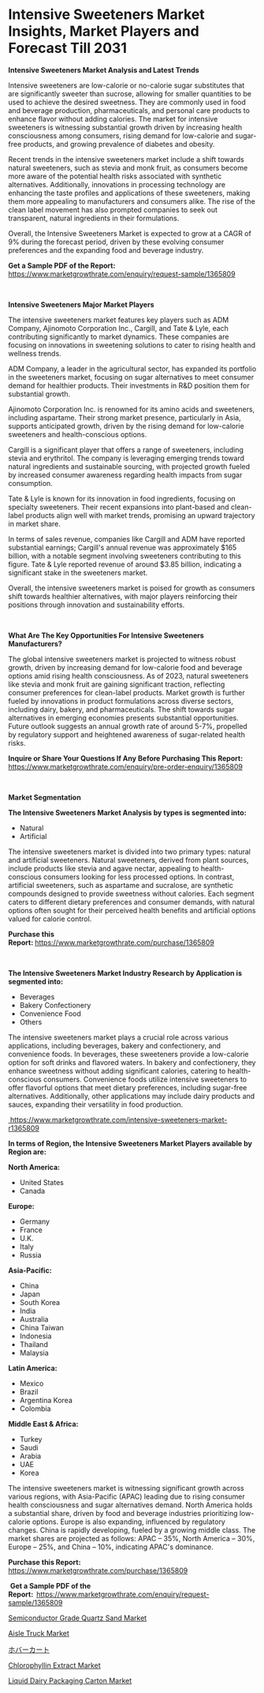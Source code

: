 <p><h1>Intensive Sweeteners Market Insights, Market Players and Forecast Till 2031</h1></p><p><strong>Intensive Sweeteners Market Analysis and Latest Trends</strong></p>
<p><p>Intensive sweeteners are low-calorie or no-calorie sugar substitutes that are significantly sweeter than sucrose, allowing for smaller quantities to be used to achieve the desired sweetness. They are commonly used in food and beverage production, pharmaceuticals, and personal care products to enhance flavor without adding calories. The market for intensive sweeteners is witnessing substantial growth driven by increasing health consciousness among consumers, rising demand for low-calorie and sugar-free products, and growing prevalence of diabetes and obesity.</p><p>Recent trends in the intensive sweeteners market include a shift towards natural sweeteners, such as stevia and monk fruit, as consumers become more aware of the potential health risks associated with synthetic alternatives. Additionally, innovations in processing technology are enhancing the taste profiles and applications of these sweeteners, making them more appealing to manufacturers and consumers alike. The rise of the clean label movement has also prompted companies to seek out transparent, natural ingredients in their formulations. </p><p>Overall, the Intensive Sweeteners Market is expected to grow at a CAGR of 9% during the forecast period, driven by these evolving consumer preferences and the expanding food and beverage industry.</p></p>
<p><strong>Get a Sample PDF of the Report:&nbsp;</strong> <a href="https://www.marketgrowthrate.com/enquiry/request-sample/1365809">https://www.marketgrowthrate.com/enquiry/request-sample/1365809</a></p>
<p>&nbsp;</p>
<p><strong>Intensive Sweeteners Major Market Players</strong></p>
<p><p>The intensive sweeteners market features key players such as ADM Company, Ajinomoto Corporation Inc., Cargill, and Tate & Lyle, each contributing significantly to market dynamics. These companies are focusing on innovations in sweetening solutions to cater to rising health and wellness trends.</p><p>ADM Company, a leader in the agricultural sector, has expanded its portfolio in the sweeteners market, focusing on sugar alternatives to meet consumer demand for healthier products. Their investments in R&D position them for substantial growth.</p><p>Ajinomoto Corporation Inc. is renowned for its amino acids and sweeteners, including aspartame. Their strong market presence, particularly in Asia, supports anticipated growth, driven by the rising demand for low-calorie sweeteners and health-conscious options.</p><p>Cargill is a significant player that offers a range of sweeteners, including stevia and erythritol. The company is leveraging emerging trends toward natural ingredients and sustainable sourcing, with projected growth fueled by increased consumer awareness regarding health impacts from sugar consumption.</p><p>Tate & Lyle is known for its innovation in food ingredients, focusing on specialty sweeteners. Their recent expansions into plant-based and clean-label products align well with market trends, promising an upward trajectory in market share.</p><p>In terms of sales revenue, companies like Cargill and ADM have reported substantial earnings; Cargill's annual revenue was approximately $165 billion, with a notable segment involving sweeteners contributing to this figure. Tate & Lyle reported revenue of around $3.85 billion, indicating a significant stake in the sweeteners market.</p><p>Overall, the intensive sweeteners market is poised for growth as consumers shift towards healthier alternatives, with major players reinforcing their positions through innovation and sustainability efforts.</p></p>
<p>&nbsp;</p>
<p><strong>What Are The Key Opportunities For Intensive Sweeteners Manufacturers?</strong></p>
<p><p>The global intensive sweeteners market is projected to witness robust growth, driven by increasing demand for low-calorie food and beverage options amid rising health consciousness. As of 2023, natural sweeteners like stevia and monk fruit are gaining significant traction, reflecting consumer preferences for clean-label products. Market growth is further fueled by innovations in product formulations across diverse sectors, including dairy, bakery, and pharmaceuticals. The shift towards sugar alternatives in emerging economies presents substantial opportunities. Future outlook suggests an annual growth rate of around 5-7%, propelled by regulatory support and heightened awareness of sugar-related health risks.</p></p>
<p><strong>Inquire or Share Your Questions If Any Before Purchasing This Report:</strong> <a href="https://www.marketgrowthrate.com/enquiry/pre-order-enquiry/1365809">https://www.marketgrowthrate.com/enquiry/pre-order-enquiry/1365809</a></p>
<p>&nbsp;</p>
<p><strong>Market Segmentation</strong></p>
<p><strong>The Intensive Sweeteners Market Analysis by types is segmented into:</strong></p>
<p><ul><li>Natural</li><li>Artificial</li></ul></p>
<p><p>The intensive sweeteners market is divided into two primary types: natural and artificial sweeteners. Natural sweeteners, derived from plant sources, include products like stevia and agave nectar, appealing to health-conscious consumers looking for less processed options. In contrast, artificial sweeteners, such as aspartame and sucralose, are synthetic compounds designed to provide sweetness without calories. Each segment caters to different dietary preferences and consumer demands, with natural options often sought for their perceived health benefits and artificial options valued for calorie control.</p></p>
<p><strong>Purchase this Report:&nbsp;</strong><a href="https://www.marketgrowthrate.com/purchase/1365809">https://www.marketgrowthrate.com/purchase/1365809</a></p>
<p>&nbsp;</p>
<p><strong>The Intensive Sweeteners Market Industry Research by Application is segmented into:</strong></p>
<p><ul><li>Beverages</li><li>Bakery Confectionery</li><li>Convenience Food</li><li>Others</li></ul></p>
<p><p>The intensive sweeteners market plays a crucial role across various applications, including beverages, bakery and confectionery, and convenience foods. In beverages, these sweeteners provide a low-calorie option for soft drinks and flavored waters. In bakery and confectionery, they enhance sweetness without adding significant calories, catering to health-conscious consumers. Convenience foods utilize intensive sweeteners to offer flavorful options that meet dietary preferences, including sugar-free alternatives. Additionally, other applications may include dairy products and sauces, expanding their versatility in food production.</p></p>
<p><a href="https://www.marketgrowthrate.com/intensive-sweeteners-market-r1365809">&nbsp;https://www.marketgrowthrate.com/intensive-sweeteners-market-r1365809</a></p>
<p><strong>In terms of Region, the Intensive Sweeteners Market Players available by Region are:</strong></p>
<p>
    <p> <strong> North America: </strong>
        <ul>
            <li>United States</li>
            <li>Canada</li>
        </ul>
        </p> 
    <p> <strong> Europe: </strong>
        <ul>
            <li>Germany</li>
            <li>France</li>
            <li>U.K.</li>
            <li>Italy</li>
            <li>Russia</li>
        </ul>
        </p> 
    <p> <strong> Asia-Pacific: </strong>
        <ul>
            <li>China</li>
            <li>Japan</li>
            <li>South Korea</li>
            <li>India</li>
            <li>Australia</li>
            <li>China Taiwan</li>
            <li>Indonesia</li>
            <li>Thailand</li>
            <li>Malaysia</li>
        </ul>
        </p> 
    <p> <strong> Latin America: </strong>
        <ul>
            <li>Mexico</li>
            <li>Brazil</li>
            <li>Argentina Korea</li>
            <li>Colombia</li>
        </ul>
        </p> 
    <p> <strong> Middle East & Africa: </strong>
        <ul>
            <li>Turkey</li>
            <li>Saudi</li>
            <li>Arabia</li>
            <li>UAE</li>
            <li>Korea</li>
        </ul>
    </p>
    </p>
<p><p>The intensive sweeteners market is witnessing significant growth across various regions, with Asia-Pacific (APAC) leading due to rising consumer health consciousness and sugar alternatives demand. North America holds a substantial share, driven by food and beverage industries prioritizing low-calorie options. Europe is also expanding, influenced by regulatory changes. China is rapidly developing, fueled by a growing middle class. The market shares are projected as follows: APAC – 35%, North America – 30%, Europe – 25%, and China – 10%, indicating APAC's dominance.</p></p>
<p><strong>Purchase this Report: </strong><a href="https://www.marketgrowthrate.com/purchase/1365809">https://www.marketgrowthrate.com/purchase/1365809</a></p>
<p>&nbsp;<strong>Get a Sample PDF of the Report:&nbsp;&nbsp;</strong><a href="https://www.marketgrowthrate.com/enquiry/request-sample/1365809">https://www.marketgrowthrate.com/enquiry/request-sample/1365809</a></p>
<p><strong></strong></p>
<p><p><a href="https://issuu.com/reportprime-2/docs/semiconductor-grade-quartz-sand-mar_1b287be40de378">Semiconductor Grade Quartz Sand Market</a></p><p><a href="https://github.com/AKSHATREPORTPRIME/Market-Research-Report-List-6/blob/main/aisle-truck-market.md">Aisle Truck Market</a></p><p><a href="https://medium.com/@jeraldhackett/%E3%83%9B%E3%83%90%E3%83%BC%E3%82%AB%E3%83%BC%E3%83%88%E5%B8%82%E5%A0%B4%E3%81%AE%E8%A6%8B%E9%80%9A%E3%81%97-%E5%AE%8C%E5%85%A8%E3%81%AA%E6%A5%AD%E7%95%8C%E5%88%86%E6%9E%90-2024%E5%B9%B4%E3%81%8B%E3%82%892031%E5%B9%B4-cc4d997bbc32?postPublishedType=repub">ホバーカート</a></p><p><a href="https://www.linkedin.com/pulse/insights-chlorophyllin-extract-market-size-which-expanding-xrbtf">Chlorophyllin Extract Market</a></p><p><a href="https://medium.com/@christopherburton742/liquid-dairy-packaging-carton-market-outlook-market-share-analysis-growth-trends-market-97d5de5db3dd">Liquid Dairy Packaging Carton Market</a></p></p>